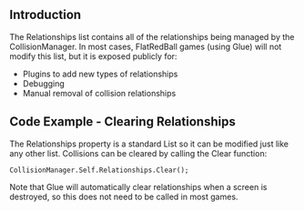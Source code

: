 ## Introduction

The Relationships list contains all of the relationships being managed by the CollisionManager. In most cases, FlatRedBall games (using Glue) will not modify this list, but it is exposed publicly for:

-   Plugins to add new types of relationships
-   Debugging
-   Manual removal of collision relationships

## Code Example - Clearing Relationships

The Relationships property is a standard List so it can be modified just like any other list. Collisions can be cleared by calling the Clear function:

``` lang:c#
CollisionManager.Self.Relationships.Clear();
```

Note that Glue will automatically clear relationships when a screen is destroyed, so this does not need to be called in most games.  
